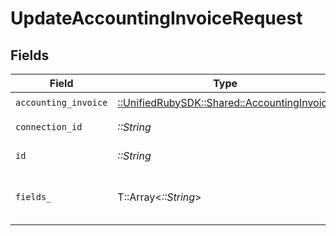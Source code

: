 # UpdateAccountingInvoiceRequest


## Fields

| Field                                                                                   | Type                                                                                    | Required                                                                                | Description                                                                             |
| --------------------------------------------------------------------------------------- | --------------------------------------------------------------------------------------- | --------------------------------------------------------------------------------------- | --------------------------------------------------------------------------------------- |
| `accounting_invoice`                                                                    | [::UnifiedRubySDK::Shared::AccountingInvoice](../../models/shared/accountinginvoice.md) | :heavy_check_mark:                                                                      | N/A                                                                                     |
| `connection_id`                                                                         | *::String*                                                                              | :heavy_check_mark:                                                                      | ID of the connection                                                                    |
| `id`                                                                                    | *::String*                                                                              | :heavy_check_mark:                                                                      | ID of the Invoice                                                                       |
| `fields_`                                                                               | T::Array<*::String*>                                                                    | :heavy_minus_sign:                                                                      | Comma-delimited fields to return                                                        |